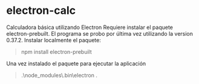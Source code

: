 # electron-calc
Calculadora básica utilizando Electron
Requiere instalar el paquete electron-prebuilt. El programa se probo por última vez utilizando la version 0.37.2.
Instalar localmente el paquete:
  >npm install electron-prebuilt
  
Una vez instalado el paquete para ejecutar la aplicación

  >.\node_modules\\.bin\electron .
